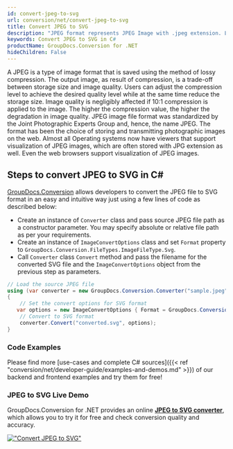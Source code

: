 ```yaml
---
id: convert-jpeg-to-svg
url: conversion/net/convert-jpeg-to-svg
title: Convert JPEG to SVG
description: "JPEG format represents JPEG Image with .jpeg extension. Learn how to convert JPEG to SVG file programmatically in C# language using GroupDocs.Conversion for .NET library."
keywords: Convert JPEG to SVG in C#
productName: GroupDocs.Conversion for .NET
hideChildren: False
---
```


A JPEG is a type of image format that is saved using the method of lossy compression. The output image, as result of compression, is a trade-off between storage size and image quality. Users can adjust the compression level to achieve the desired quality level while at the same time reduce the storage size. Image quality is negligibly affected if 10:1 compression is applied to the image.  The higher the compression value, the higher the degradation in image quality. JPEG image file format was standardized by the Joint Photographic Experts Group and, hence, the name JPEG. The format has been the choice of storing and transmitting photographic images on the web. Almost all Operating systems now have viewers that support visualization of JPEG images, which are often stored with JPG extension as well. Even the web browsers support visualization of JPEG images.

## Steps to convert JPEG to SVG in C#

[GroupDocs.Conversion](https://products.groupdocs.com/conversion/net) allows developers to convert the JPEG file to SVG format in an easy and intuitive way just using a few lines of code as described below:

* Create an instance of `Converter` class and pass source JPEG file path as a constructor parameter. You may specify absolute or relative file path as per your requirements. 
* Create an instance of `ImageConvertOptions` class and set `Format` property to `GroupDocs.Conversion.FileTypes.ImageFileType.Svg`.
* Call `Converter` class `Convert` method and pass the filename for the converted SVG file and the `ImageConvertOptions` object from the previous step as parameters.

```csharp
// Load the source JPEG file
using (var converter = new GroupDocs.Conversion.Converter("sample.jpeg"))
{
    // Set the convert options for SVG format
   var options = new ImageConvertOptions { Format = GroupDocs.Conversion.FileTypes.ImageFileType.Svg };
    // Convert to SVG format
    converter.Convert("converted.svg", options);
}
```

### Code Examples

Please find more [use-cases and complete C# sources]({{< ref "conversion/net/developer-guide/examples-and-demos.md" >}}) of our backend and frontend examples and try them for free!

### JPEG to SVG Live Demo

GroupDocs.Conversion for .NET provides an online [**JPEG to SVG converter**](https://products.groupdocs.app/conversion/jpeg-to-svg), which allows you to try it for free and check conversion quality and accuracy.

[!["Convert JPEG to SVG"](conversion/net/images/convert-to-svg/convert-jpeg-to-svg.png)](https://products.groupdocs.app/conversion/jpeg-to-svg)